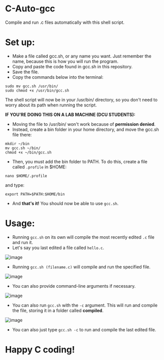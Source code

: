 # C-Auto-gcc
Compile and run .c files automatically with this shell script.

# Set up:
- Make a file called gcc.sh, or any name you want. Just remember the name, because this is how you will run the program.
- Copy and paste the code found in gcc.sh in this repository.
- Save the file.
- Copy the commands below into the terminal:
```
sudo mv gcc.sh /usr/bin/
sudo chmod +x /usr/bin/gcc.sh
```

The shell script will now be in your /usr/bin/ directory, so you don't need to worry about its path when running the script.

**IF YOU'RE DOING THIS ON A LAB MACHINE (DCU STUDENTS):**
- Moving the file to /usr/bin/ won't work because of **permission denied**.
- Instead, create a bin folder in your home directory, and move the gcc.sh file there:
```
mkdir ~/bin
mv gcc.sh ~/bin/
chmod +x ~/bin/gcc.sh
```

- Then, you must add the bin folder to PATH. To do this, create a file called `.profile` in $HOME:
```
nano $HOME/.profile
```
and type:
```
export PATH=$PATH:$HOME/bin
```
- And **that's it!** You should now be able to use `gcc.sh`.

# Usage:
- Running `gcc.sh` on its own will compile the most recently edited `.c` file and run it.
- Let's say you last edited a file called `hello.c`.
  
![image](https://github.com/DanilaJeg/C-Auto-gcc/assets/42975212/70c8ffb7-6799-4021-834f-ec39d2eb103d)

- Running `gcc.sh (filename.c)` will compile and run the specified file.
  
![image](https://github.com/DanilaJeg/C-Auto-gcc/assets/42975212/19b55c7c-9c32-4d3d-827b-bedcc301081c)


- You can also provide command-line arguments if necessary.
  
![image](https://github.com/DanilaJeg/C-Auto-gcc/assets/42975212/0418a127-dc9b-4e77-a906-dcedaac4a905)


- You can also run `gcc.sh` with the `-c` argument. This will run and compile the file, storing it in a folder called **compiled**.
  
![image](https://github.com/DanilaJeg/C-Auto-gcc/assets/42975212/568d6248-1894-43cb-b214-35d3d0138012)

- You can also just type `gcc.sh -c` to run and compile the last edited file.

# Happy C coding!
